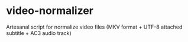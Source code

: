 # video-normalizer
Artesanal script for normalize video files (MKV format + UTF-8 attached subtitle + AC3 audio track)
